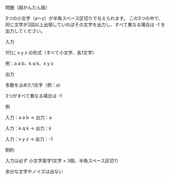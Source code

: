 問題（超かんたん版）

3つの小文字（a〜z）が半角スペース区切りで与えられます。
この3つの中で、同じ文字が2回以上出現していればその文字を出力し、すべて異なる場合は -1 を出力してください。

入力

1行に x y z の形式（すべて小文字、各1文字）

例：a a b、k q k、x y z

出力

多数を占めた1文字（例：a）

3つがすべて異なる場合は -1

例

入力：a a b → 出力：a

入力：k q k → 出力：k

入力：x y z → 出力：-1

制約

入力は必ず 小文字英字1文字 × 3個、半角スペース区切り

余分な文字やノイズは出ない